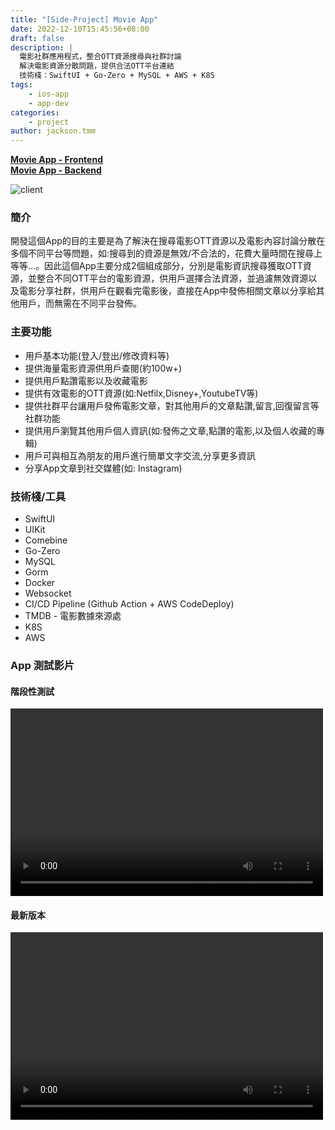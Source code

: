 ```yaml
---
title: "[Side-Project] Movie App"
date: 2022-12-10T15:45:56+08:00
draft: false
description: |
  電影社群應用程式，整合OTT資源搜尋與社群討論
  解決電影資源分散問題，提供合法OTT平台連結
  技術棧：SwiftUI + Go-Zero + MySQL + AWS + K8S
tags: 
    - ios-app
    - app-dev
categories: 
    - project
author: jackson.tmm
---
```


[**Movie App - Frontend**](https://github.com/RyanTokManMokMTM/MovieAppSwiftUI.git)   
[**Movie App - Backend**](https://github.com/RyanTokManMokMTM/movie-server)

![client](/imgs-custom/ott_app/movie-app/AppImg.png)

### 簡介
開發這個App的目的主要是為了解決在搜尋電影OTT資源以及電影內容討論分散在多個不同平台等問題，如:搜尋到的資源是無效/不合法的，花費大量時間在搜尋上等等...。因此這個App主要分成2個組成部分，分別是電影資訊搜尋獲取OTT資源，並整合不同OTT平台的電影資源，供用戶選擇合法資源，並過濾無效資源以及電影分享社群，供用戶在觀看完電影後，直接在App中發佈相關文章以分享給其他用戶，而無需在不同平台發佈。

### 主要功能
* 用戶基本功能(登入/登出/修改資料等)
* 提供海量電影資源供用戶查閱(約100w+)
* 提供用戶點讚電影以及收藏電影
* 提供有效電影的OTT資源(如:Netfilx,Disney+,YoutubeTV等)
* 提供社群平台讓用戶發佈電影文章，對其他用戶的文章點讚,留言,回復留言等社群功能
* 提供用戶瀏覽其他用戶個人資訊(如:發佈之文章,點讚的電影,以及個人收藏的專輯)
* 用戶可與相互為朋友的用戶進行簡單文字交流,分享更多資訊
* 分享App文章到社交媒體(如: Instagram)


### 技術棧/工具
* SwiftUI
* UIKit
* Comebine
* Go-Zero
* MySQL
* Gorm
* Docker
* Websocket
* CI/CD Pipeline (Github Action + AWS CodeDeploy)
* TMDB - 電影數據來源處
* K8S
* AWS



### App 測試影片

#### 階段性測試
<video src="/videos/ott-app.mov" controls="controls" width="500" height="300"></video> 

#### 最新版本
<video src="/videos/final-version.mp4" controls="controls" width="500" height="300"></video> 